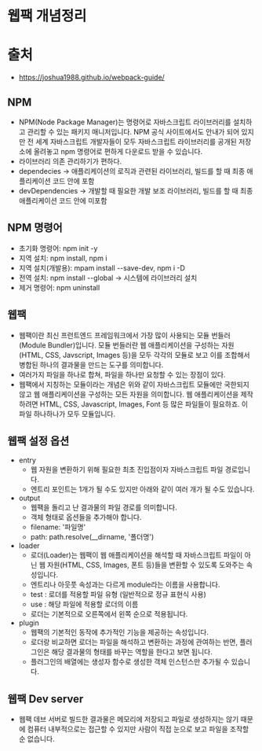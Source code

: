 # 웹팩 개념정리

# 출처

- https://joshua1988.github.io/webpack-guide/

## NPM

- NPM(Node Package Manager)는 명령어로 자바스크립트 라이브러리를 설치하고 관리할 수 있는 패키지 매니저입니다. NPM 공식 사이트에서도 안내가 되어 있지만 전 세계 자바스크립트 개발자들이 모두 자바스크립트 라이브러리를 공개된 저장소에 올려놓고 npm 명령어로 편하게 다운로드 받을 수 있습니다.
- 라이브러리 의존 관리하기가 편하다.
- dependecies -> 애플리케이션의 로직과 관련된 라이브러리, 빌드를 할 때 최종 애플리케이션 코드 안에 포함
- devDependencies -> 개발할 때 필요한 개발 보조 라이브러리, 빌드를 할 때 최종 애플리케이션 코드 안에 미포함

## NPM 명령어

- 초기화 명령어: npm init -y
- 지역 설치: npm install, npm i
- 지역 설치(개발용): mpam install --save-dev, npm i -D
- 전역 설치: npm install --global -> 시스템에 라이브러리 설치
- 제거 명령어: npm uninstall

## 웹팩

- 웹팩이란 최신 프런트엔드 프레임워크에서 가장 많이 사용되는 모듈 번들러(Module Bundler)입니다. 모듈 번들러란 웹 애플리케이션을 구성하는 자원(HTML, CSS, Javscript, Images 등)을 모두 각각의 모듈로 보고 이를 조합해서 병합된 하나의 결과물을 만드는 도구를 의미합니다.
- 여러가지 파일을 하나로 합쳐, 파일을 하나만 요청할 수 있는 장점이 있다.
- 웹팩에서 지칭하는 모듈이라는 개념은 위와 같이 자바스크립트 모듈에만 국한되지 않고 웹 애플리케이션을 구성하는 모든 자원을 의미합니다. 웹 애플리케이션을 제작하려면 HTML, CSS, Javascript, Images, Font 등 많은 파일들이 필요하죠. 이 파일 하나하나가 모두 모듈입니다.

## 웹팩 설정 옵션

- entry
  - 웹 자원을 변환하기 위해 필요한 최초 진입점이자 자바스크립트 파일 경로입니다.
  - 엔트리 포인트는 1개가 될 수도 있지만 아래와 같이 여러 개가 될 수도 있습니다.
- output
  - 웹팩을 돌리고 난 결과물의 파일 경로를 의미합니다.
  - 객체 형태로 옵션들을 추가해야 합니다.
  - filename: '파일명'
  - path: path.resolve(\_\_dirname, '폴더명')
- loader
  - 로더(Loader)는 웹팩이 웹 애플리케이션을 해석할 때 자바스크립트 파일이 아닌 웹 자원(HTML, CSS, Images, 폰트 등)들을 변환할 수 있도록 도와주는 속성입니다.
  - 엔트리나 아웃풋 속성과는 다르게 module라는 이름을 사용합니다.
  - test : 로더를 적용할 파일 유형 (일반적으로 정규 표현식 사용)
  - use : 해당 파일에 적용할 로더의 이름
  - 로더는 기본적으로 오른쪽에서 왼쪽 순으로 적용됩니다.
- plugin
  - 웹팩의 기본적인 동작에 추가적인 기능을 제공하는 속성입니다.
  - 로더랑 비교하면 로더는 파일을 해석하고 변환하는 과정에 관여하는 반면, 플러그인은 해당 결과물의 형태를 바꾸는 역할을 한다고 보면 됩니다.
  - 플러그인의 배열에는 생성자 함수로 생성한 객체 인스턴스만 추가될 수 있습니다.

## 웹팩 Dev server

- 웹팩 데브 서버로 빌드한 결과물은 메모리에 저장되고 파일로 생성하지는 않기 때문에 컴퓨터 내부적으로는 접근할 수 있지만 사람이 직접 눈으로 보고 파일을 조작할 순 없습니다.

